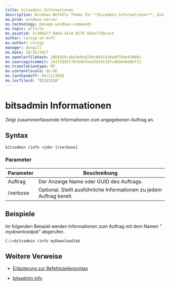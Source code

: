 ```yaml
---
title: bitsadmin Informationen
description: Windows-Befehls Thema für **bizadmin-Informationen**, die zusammenfassende Informationen zum angegebenen Auftrag anzeigen.
ms.prod: windows-server
ms.technology: manage-windows-commands
ms.topic: article
ms.assetid: 5c306677-0d64-41c0-8276-5bba7750cecb
author: coreyp-at-msft
ms.author: coreyp
manager: dongill
ms.date: 10/16/2017
ms.openlocfilehash: 20b8358caba3e0c07b0c985cb24e8f7bde43b06c
ms.sourcegitcommit: 141f2d83f70cb467eee59191197cdb9446d8ef31
ms.translationtype: MT
ms.contentlocale: de-DE
ms.lasthandoff: 04/11/2020
ms.locfileid: "81123116"
---
```

# <a name="bitsadmin-info"></a>bitsadmin Informationen

Zeigt zusammenfassende Informationen zum angegebenen Auftrag an.

## <a name="syntax"></a>Syntax

```
bitsadmin /info <job> [/verbose]
```

### <a name="parameters"></a>Parameter

| Parameter | Beschreibung |
| -------------- | -------------- |
| Auftrag | Der Anzeige Name oder GUID des Auftrags. |
| /verbose | Optional. Stellt ausführliche Informationen zu jedem Auftrag bereit. |

## <a name="examples"></a><a name=BKMK_examples></a>Beispiele

Im folgenden Beispiel werden Informationen zum Auftrag mit dem Namen " *mydownloadjob*" abgerufen.

```
C:\>bitsadmin /info myDownloadJob
```

## <a name="additional-references"></a>Weitere Verweise

- [Erläuterung zur Befehlszeilensyntax](command-line-syntax-key.md)

- [bitsadmin info](bitsadmin-info.md)